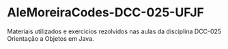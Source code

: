# AleMoreiraCodes-DCC-025-UFJF

Materiais utilizados e exercicios rezolvidos nas aulas da disciplina DCC-025 Orientação a Objetos em Java.

